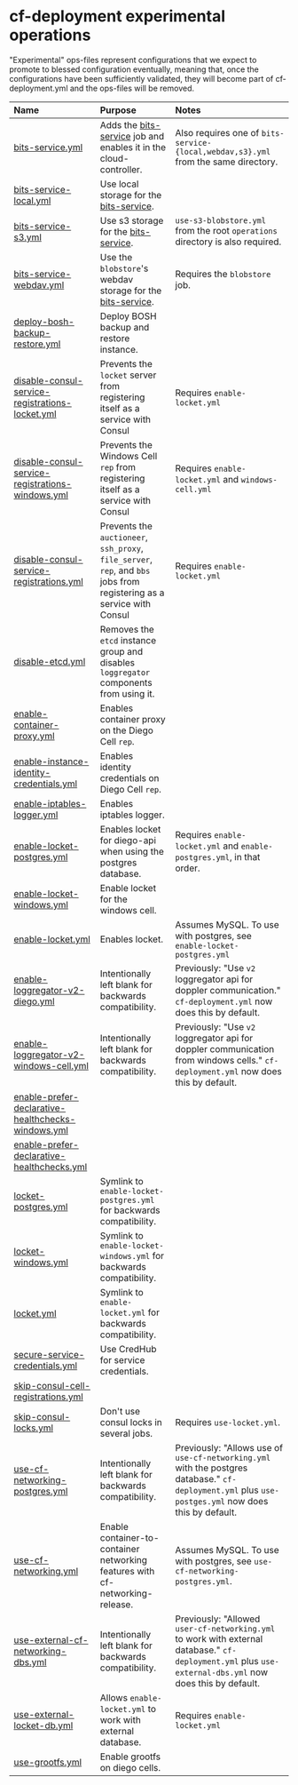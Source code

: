 # cf-deployment experimental operations
"Experimental" ops-files represent configurations
that we expect to promote to blessed configuration eventually,
meaning that,
once the configurations have been sufficiently validated,
they will become part of cf-deployment.yml
and the ops-files will be removed.

| Name | Purpose | Notes |
|:---  |:---     |:---   |
| [bits-service.yml](bits-service.yml) | Adds the [bits-service](https://github.com/cloudfoundry-incubator/bits-service) job and enables it in the cloud-controller. | Also requires one of `bits-service-{local,webdav,s3}.yml` from the same directory. |
| [bits-service-local.yml](bits-service-local.yml) | Use local storage for the [bits-service](https://github.com/cloudfoundry-incubator/bits-service). | |
| [bits-service-s3.yml](bits-service-s3.yml) | Use s3 storage for the [bits-service](https://github.com/cloudfoundry-incubator/bits-service). | `use-s3-blobstore.yml` from the root `operations` directory is also required. |
| [bits-service-webdav.yml](bits-service-webdav.yml) | Use the `blobstore`'s webdav storage for the [bits-service](https://github.com/cloudfoundry-incubator/bits-service). | Requires the `blobstore` job. |
| [deploy-bosh-backup-restore.yml](deploy-bosh-backup-restore.yml) | Deploy BOSH backup and restore instance. | |
| [disable-consul-service-registrations-locket.yml](disable-consul-service-registrations-locket.yml) | Prevents the `locket` server from registering itself as a service with Consul | Requires `enable-locket.yml` |
| [disable-consul-service-registrations-windows.yml](disable-consul-service-registrations-windows.yml) | Prevents the Windows Cell `rep` from registering itself as a service with Consul | Requires `enable-locket.yml` and `windows-cell.yml` |
| [disable-consul-service-registrations.yml](disable-consul-service-registrations.yml) | Prevents the `auctioneer`, `ssh_proxy`, `file_server`, `rep`, and `bbs` jobs from registering as a service with Consul | Requires `enable-locket.yml` |
| [disable-etcd.yml](disable-etcd.yml) | Removes the `etcd` instance group and disables `loggregator` components from using it. | |
| [enable-container-proxy.yml](enable-container-proxy.yml) | Enables container proxy on the Diego Cell `rep`. | |
| [enable-instance-identity-credentials.yml](enable-instance-identity-credentials.yml) | Enables identity credentials on Diego Cell `rep`. | |
| [enable-iptables-logger.yml](enable-iptables-logger.yml) | Enables iptables logger. | |
| [enable-locket-postgres.yml](enable-locket-postgres.yml) | Enables locket for diego-api when using the postgres database. | Requires `enable-locket.yml` and `enable-postgres.yml`, in that order. |
| [enable-locket-windows.yml](enable-locket-windows.yml) | Enable locket for the windows cell. | |
| [enable-locket.yml](enable-locket.yml) | Enables locket. | Assumes MySQL. To use with postgres, see `enable-locket-postgres.yml` |
| [enable-loggregator-v2-diego.yml](enable-loggregator-v2-diego.yml) | Intentionally left blank for backwards compatibility.  | Previously: "Use `v2` loggregator api for doppler communication." `cf-deployment.yml` now does this by default. |
| [enable-loggregator-v2-windows-cell.yml](enable-loggregator-v2-windows-cell.yml) |  Intentionally left blank for backwards compatibility. | Previously: "Use `v2` loggregator api for doppler communication from windows cells." `cf-deployment.yml` now does this by default. |
| [enable-prefer-declarative-healthchecks-windows.yml](enable-prefer-declarative-healthchecks-windows.yml) | | |
| [enable-prefer-declarative-healthchecks.yml](enable-prefer-declarative-healthchecks.yml) | | |
| [locket-postgres.yml](locket-postgres.yml) | Symlink to `enable-locket-postgres.yml` for backwards compatibility. | |
| [locket-windows.yml](locket-windows.yml) | Symlink to `enable-locket-windows.yml` for backwards compatibility. | |
| [locket.yml](locket.yml) | Symlink to `enable-locket.yml` for backwards compatibility. | |
| [secure-service-credentials.yml](secure-service-credentials.yml) | Use CredHub for service credentials. | |
| [skip-consul-cell-registrations.yml](skip-consul-cell-registrations.yml) | | |
| [skip-consul-locks.yml](skip-consul-locks.yml) | Don't use consul locks in several jobs. | Requires `use-locket.yml`. |
| [use-cf-networking-postgres.yml](use-cf-networking-postgres.yml) | Intentionally left blank for backwards compatibility. |Previously: "Allows use of `use-cf-networking.yml` with the postgres database." `cf-deployment.yml` plus `use-postges.yml` now does this by default.
| [use-cf-networking.yml](use-cf-networking.yml) | Enable container-to-container networking features with cf-networking-release. | Assumes MySQL. To use with postgres, see `use-cf-networking-postgres.yml`. |
| [use-external-cf-networking-dbs.yml](use-external-cf-networking-dbs.yml) | Intentionally left blank for backwards compatibility. | Previously: "Allowed `user-cf-networking.yml` to work with external database." `cf-deployment.yml` plus `use-external-dbs.yml` now does this by default.
| [use-external-locket-db.yml](use-external-locket-db.yml) | Allows `enable-locket.yml` to work with external database. | Requires `enable-locket.yml` |
| [use-grootfs.yml](use-grootfs.yml) | Enable grootfs on diego cells. | |
